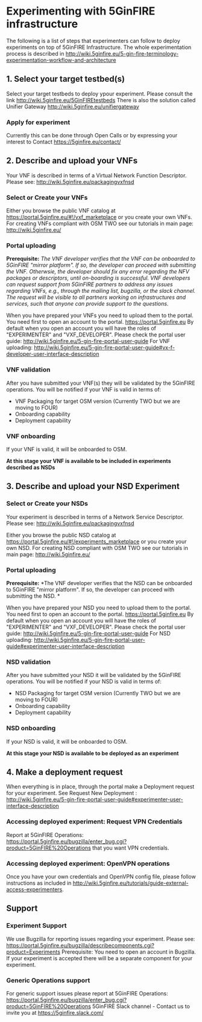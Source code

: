 <!-- TITLE: 5GinFire Experimentation Tutorial -->

# Experimenting with 5GinFIRE infrastructure 
The following is a list of steps that experimenters can follow to deploy experiments on top of 5GinFIRE Infrastructure.
The whole experimentation process is described in http://wiki.5ginfire.eu/5-gin-fire-terminology-experimentation-workflow-and-architecture

## 1. Select your target testbed(s)

Select your target testbeds to deploy ypour experiment. Please consult the link http://wiki.5ginfire.eu/5GinFIREtestbeds
There is also the solution called Unifier Gateway http://wiki.5ginfire.eu/unifiergateway

### Apply for experiment

Currently this can be done through Open Calls or by expressing your interest to Contact https://5ginfire.eu/contact/

## 2. Describe and upload your VNFs

Your VNF is described in terms of a Virtual Network Function Descriptor. Please see: http://wiki.5ginfire.eu/packagingvxfnsd

### Select or Create your VNFs

Either you browse the public VNF catalog at https://portal.5ginfire.eu/#!/vxf_marketplace or you create your own VNFs.
For creating VNFs compliant with OSM TWO see our tutorials in main page: http://wiki.5ginfire.eu/

### Portal uploading

**Prerequisite:** *The VNF developer verifies that the VNF can be onboarded to 5GinFIRE "mirror platform". If so, the developer can proceed with submitting the VNF. Otherwsie, the developer should fix any error regarding the NFV packages or descriptors, until on-boarding is successful. VNF developers can request support from 5GinFIRE partners to address any issues regarding VNFs, e.g., through the mailing list, bugzilla, or the slack channel. The request will be visible to all partners working on infrastructures and services, such that anyone can provide support to the questions.*

When you have prepared your VNFs you need to upload them to the portal. You need first to open an account to the portal. https://portal.5ginfire.eu 
By default when you open an account you will have the roles of "EXPERIMENTER" and "VXF_DEVELOPER".
Please check the portal user guide: http://wiki.5ginfire.eu/5-gin-fire-portal-user-guide
For VNF uploading: http://wiki.5ginfire.eu/5-gin-fire-portal-user-guide#vx-f-developer-user-interface-description

### VNF validation 

After you have submitted your VNF(s) they will be validated by the 5GinFIRE operations.
You will be notified if your VNF is valid in terms of:
- VNF Packaging for target OSM version (Currently TWO but we are moving to FOUR)
- Onboarding capability
- Deployment capability

### VNF onboarding

If your VNF is valid, it will be onboarded to OSM. 

**At this stage your VNF is available to be included in experiments described as NSDs**

## 3.  Describe and upload your NSD Experiment

### Select or Create your NSDs

Your experiment is described in terms of a Network Service Descriptor. Please see: http://wiki.5ginfire.eu/packagingvxfnsd

Either you browse the public NSD catalog at https://portal.5ginfire.eu/#!/experiments_marketplace or you create your own NSD.
For creating NSD compliant with OSM TWO see our tutorials in main page: http://wiki.5ginfire.eu/

### Portal uploading

**Prerequisite:** *The VNF developer verifies that the NSD can be onboarded to 5GinFIRE "mirror platform". If so, the developer can proceed with submitting the NSD. *

When you have prepared your NSD you need to upload them to the portal. You need first to open an account to the portal. https://portal.5ginfire.eu 
By default when you open an account you will have the roles of "EXPERIMENTER" and "VXF_DEVELOPER".
Please check the portal user guide: http://wiki.5ginfire.eu/5-gin-fire-portal-user-guide
For NSD uploading: http://wiki.5ginfire.eu/5-gin-fire-portal-user-guide#experimenter-user-interface-description

### NSD  validation 

After you have submitted your NSD it will be validated by the 5GinFIRE operations.
You will be notified if your NSD is valid in terms of:
- NSD Packaging for target OSM version (Currently TWO but we are moving to FOUR)
- Onboarding capability
- Deployment capability

### NSD onboarding

If your NSD is valid, it will be onboarded to OSM. 

**At this stage your NSD is available to be deployed as an experiment**


## 4. Make a deployment request

When everything is in place, through the portal make a Deployment request for your experiment. 
See Request New Deployment : http://wiki.5ginfire.eu/5-gin-fire-portal-user-guide#experimenter-user-interface-description

###  Accessing deployed experiment: Request VPN Credentials

Report at 5GinFIRE Operations: https://portal.5ginfire.eu/bugzilla/enter_bug.cgi?product=5GinFIRE%20Operations that you want VPN credentials. 

###  Accessing deployed experiment: OpenVPN operations

Once you have your own credentials and OpenVPN config file, please follow instructions as included in http://wiki.5ginfire.eu/tutorials/guide-external-access-experimenters.

## Support

### Experiment Support

We use Bugzilla for reporting issues regarding your experiment. Please see: https://portal.5ginfire.eu/bugzilla/describecomponents.cgi?product=Experiments 
Prerequisite:  You need to open an account in Bugzilla. If your experiment is accepted there will be a separate component for your experiment.

### Generic Operations support

For generic support issues please report at 5GinFIRE Operations: https://portal.5ginfire.eu/bugzilla/enter_bug.cgi?product=5GinFIRE%20Operations
5GinFIRE Slack channel - Contact us to invite you at https://5ginfire.slack.com/
